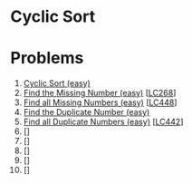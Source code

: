 # Cyclic Sort

# Problems

1. [Cyclic Sort (easy)]()
1. [Find the Missing Number (easy)]()
[[LC268](https://leetcode.com/problems/missing-number/)]
1. [Find all Missing Numbers (easy)]()
[[LC448](https://leetcode.com/problems/find-all-numbers-disappeared-in-an-array/)]
1. [Find the Duplicate Number (easy)]()
1. [Find all Duplicate Numbers (easy)]()
[[LC442](https://leetcode.com/problems/find-all-duplicates-in-an-array/)]
1. []()
[[]()]
1. []()
[[]()]
1. []()
[[]()]
1. []()
[[]()]
1. []()
[[]()]
